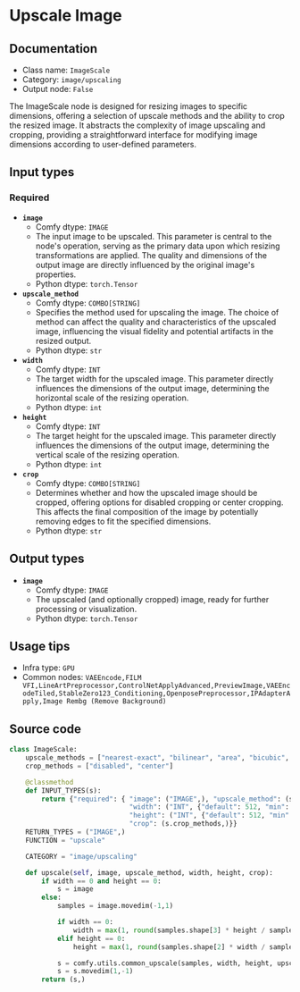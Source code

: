 # Upscale Image
## Documentation
- Class name: `ImageScale`
- Category: `image/upscaling`
- Output node: `False`

The ImageScale node is designed for resizing images to specific dimensions, offering a selection of upscale methods and the ability to crop the resized image. It abstracts the complexity of image upscaling and cropping, providing a straightforward interface for modifying image dimensions according to user-defined parameters.
## Input types
### Required
- **`image`**
    - Comfy dtype: `IMAGE`
    - The input image to be upscaled. This parameter is central to the node's operation, serving as the primary data upon which resizing transformations are applied. The quality and dimensions of the output image are directly influenced by the original image's properties.
    - Python dtype: `torch.Tensor`
- **`upscale_method`**
    - Comfy dtype: `COMBO[STRING]`
    - Specifies the method used for upscaling the image. The choice of method can affect the quality and characteristics of the upscaled image, influencing the visual fidelity and potential artifacts in the resized output.
    - Python dtype: `str`
- **`width`**
    - Comfy dtype: `INT`
    - The target width for the upscaled image. This parameter directly influences the dimensions of the output image, determining the horizontal scale of the resizing operation.
    - Python dtype: `int`
- **`height`**
    - Comfy dtype: `INT`
    - The target height for the upscaled image. This parameter directly influences the dimensions of the output image, determining the vertical scale of the resizing operation.
    - Python dtype: `int`
- **`crop`**
    - Comfy dtype: `COMBO[STRING]`
    - Determines whether and how the upscaled image should be cropped, offering options for disabled cropping or center cropping. This affects the final composition of the image by potentially removing edges to fit the specified dimensions.
    - Python dtype: `str`
## Output types
- **`image`**
    - Comfy dtype: `IMAGE`
    - The upscaled (and optionally cropped) image, ready for further processing or visualization.
    - Python dtype: `torch.Tensor`
## Usage tips
- Infra type: `GPU`
- Common nodes: `VAEEncode,FILM VFI,LineArtPreprocessor,ControlNetApplyAdvanced,PreviewImage,VAEEncodeTiled,StableZero123_Conditioning,OpenposePreprocessor,IPAdapterApply,Image Rembg (Remove Background)`


## Source code
```python
class ImageScale:
    upscale_methods = ["nearest-exact", "bilinear", "area", "bicubic", "lanczos"]
    crop_methods = ["disabled", "center"]

    @classmethod
    def INPUT_TYPES(s):
        return {"required": { "image": ("IMAGE",), "upscale_method": (s.upscale_methods,),
                              "width": ("INT", {"default": 512, "min": 0, "max": MAX_RESOLUTION, "step": 1}),
                              "height": ("INT", {"default": 512, "min": 0, "max": MAX_RESOLUTION, "step": 1}),
                              "crop": (s.crop_methods,)}}
    RETURN_TYPES = ("IMAGE",)
    FUNCTION = "upscale"

    CATEGORY = "image/upscaling"

    def upscale(self, image, upscale_method, width, height, crop):
        if width == 0 and height == 0:
            s = image
        else:
            samples = image.movedim(-1,1)

            if width == 0:
                width = max(1, round(samples.shape[3] * height / samples.shape[2]))
            elif height == 0:
                height = max(1, round(samples.shape[2] * width / samples.shape[3]))

            s = comfy.utils.common_upscale(samples, width, height, upscale_method, crop)
            s = s.movedim(1,-1)
        return (s,)

```
